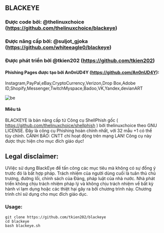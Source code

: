 
## BLACKEYE
### Được code bởi: @thelinuxchoice (https://github.com/thelinuxchoice/blackeye)
### Được nâng cấp bởi: @suljot_gjoka (https://github.com/whiteeagle0/blackeye)
### Được phát triển bởi @tkien202 (https://github.com/tkien202)

#### Phishing Pages được tạo bởi An0nUD4Y (https://github.com/An0nUD4Y):
Instagram,PayPal,eBay,CryptoCurrency,Verizon,Drop Box,Adobe ID,Shopify,Messenger,TwitchMyspace,Badoo,VK,Yandex,devianART

![be](https://user-images.githubusercontent.com/34893261/43515905-332cf580-955a-11e8-9447-d32d0f8975c4.png)

#### Miêu tả
BLACKEYE là bản nâng cấp từ Công cụ ShellPhish gốc ( https://github.com/thelinuxchoice/shellphish ) bởi thelinuxchoice theo GNU LICENSE. Đây là công cụ Phishing hoàn chỉnh nhất, với 32 mẫu +1 có thể tùy chỉnh. CẢNH BÁO: CNTT chỉ hoạt động trên mạng LAN! Công cụ này được thực hiện cho mục đích giáo dục!

## Legal disclaimer:
UViệc sử dụng BlackEye để tấn công các mục tiêu mà không có sự đồng ý trước đó là bất hợp pháp. Trách nhiệm của người dùng cuối là tuân thủ chủ trương, đường lối, chính sách của Đảng, pháp luật của nhà nước. Nhà phát triển không chịu trách nhiệm pháp lý và không chịu trách nhiệm về bất kỳ hành vi lạm dụng hoặc các thiệt hại  gây ra bởi chương trình này. Chương trình chỉ sử dụng cho mục đích giáo dục.


### Usage:
```
git clone https://github.com/tkien202/blackeye
cd blackeye
bash blackeye.sh
```



